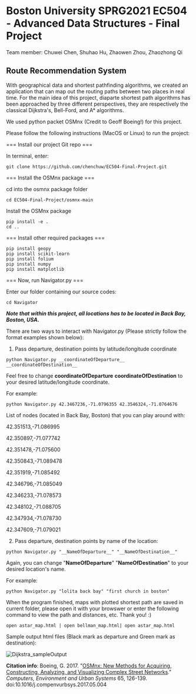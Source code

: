 # Boston University SPRG2021 EC504 - Advanced Data Structures - Final Project
Team member: Chuwei Chen, Shuhao Hu, Zhaowen Zhou, Zhaozhong Qi

## Route Recommendation System
With geographical data and shortest pathfinding algorithms, we created an application that can map out the routing paths between two places in real time. For the main idea of this project, diaparte shortest path algorithms has been approached by three different perspectives, they are respectively the classical Dijkstra's, Bell-Ford, and A* algorithms.

We used python packet OSMnx (Credit to Geoff Boeing!) for this project.

Please follow the following instructions (MacOS or Linux) to run the project:

=== Install our project Git repo ===

In terminal, enter:

```
git clone https://github.com/chenchuw/EC504-Final-Project.git
```

=== Install the OSMnx package ===

cd into the osmnx package folder

```
cd EC504-Final-Project/osmnx-main
```

Install the OSMnx package

```
pip install -e .
cd ..
```

=== Install other required packages ===
```
pip install geopy
pip install scikit-learn
pip install folium
pip install numpy
pip install matplotlib
```

=== Now, run Navigator.py ===

Enter our folder containing our source codes:

```
cd Navigator
```

***Note that within this project, all locations has to be located in Back Bay, Boston, USA.***

There are two ways to interact with Navigator.py (Please strictly follow the format examples shown below):

1. Pass departure, destination points by latitude/longitude coordinate

```
python Navigator.py __coordinateOfDeparture__ __coordinateOfDestination__ 
```

Feel free to change __coordinateOfDeparture__ __coordinateOfDestination__ to your desired latitude/longitude coordinate.

For example:
```
python Navigator.py 42.3467236,-71.0796355 42.3546324,-71.0764676
```

List of nodes (located in Back Bay, Boston) that you can play around with:

42.351513,-71.086995

42.350897,-71.077742

42.351478,-71.075600	

42.350843,-71.089478	

42.351919,-71.085492	

42.346796,-71.085049	

42.346233,-71.078573	

42.348102,-71.088705

42.347934,-71.078730	

42.347609,-71.079021	

2. Pass departure, destination points by name of the location:

```
python Navigator.py "__NameOfDeparture__" "__NameOfDestination__"
```

Again, you can change "__NameOfDeparture__" "__NameOfDestination__" to your desired location's name.

For example:
```
python Navigator.py "lolita back bay" "first church in boston"
```

When the program finished, maps with plotted shortest path are saved in current folder, please open it with your browswer or enter the following command to view the path and distances, etc. Thank you! :)

```
open astar_map.html | open bellman_map.html| open astar_map.html 
```

Sample output html files (Black mark as departure and Green mark as destination):

![Dijkstra_sampleOutput](https://github.com/chenchuw/EC504-Final-Project/blob/main/OutputSample.png?raw=true)

**Citation info**: Boeing, G. 2017. "[OSMnx: New Methods for Acquiring, Constructing, Analyzing, and Visualizing Complex Street Networks](https://geoffboeing.com/publications/osmnx-complex-street-networks/)." *Computers, Environment and Urban Systems* 65, 126-139. doi:10.1016/j.compenvurbsys.2017.05.004
